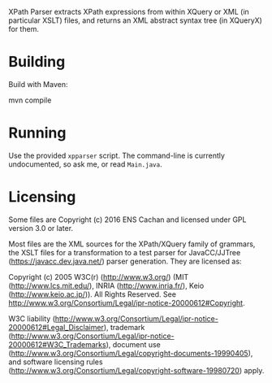 XPath Parser extracts XPath expressions from within XQuery or XML (in
particular XSLT) files, and returns an XML abstract syntax tree (in
XQueryX) for them.

# Building

Build with Maven:

  mvn compile


# Running

Use the provided `xpparser` script.  The command-line is currently
undocumented, so ask me, or read `Main.java`.


# Licensing

Some files are Copyright (c) 2016 ENS Cachan and licensed under GPL
version 3.0 or later.

Most files are the XML sources for the XPath/XQuery family of
grammars, the XSLT files for a transformation to a test parser for
JavaCC/JJTree (https://javacc.dev.java.net/) parser generation.  They
are licensed as:

Copyright (c) 2005 W3C(r) (http://www.w3.org/) (MIT
(http://www.lcs.mit.edu/), INRIA (http://www.inria.fr/), Keio
(http://www.keio.ac.jp/)).  All Rights Reserved.  See
http://www.w3.org/Consortium/Legal/ipr-notice-20000612#Copyright.

W3C liability
(http://www.w3.org/Consortium/Legal/ipr-notice-20000612#Legal_Disclaimer),
trademark
(http://www.w3.org/Consortium/Legal/ipr-notice-20000612#W3C_Trademarks),
document use
(http://www.w3.org/Consortium/Legal/copyright-documents-19990405), and
software licensing rules
(http://www.w3.org/Consortium/Legal/copyright-software-19980720)
apply.
